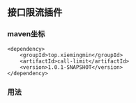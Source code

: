 ## 接口限流插件

### maven坐标

```
<dependency>
    <groupId>top.xiemingmin</groupId>
    <artifactId>call-limit</artifactId>
    <version>1.0.1-SNAPSHOT</version>
</dependency>
```

### 用法

